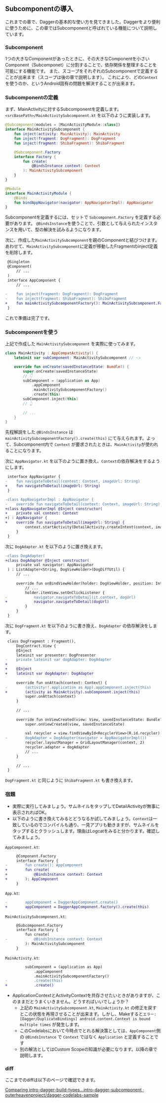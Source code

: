 ## Subcomponentの導入

<!--
start: intro-dagger-build-types
goal:  intro-dagger-subcomponent
-->

これまでの章で、Daggerの基本的な使い方を見てきました。Daggerをより便利に使うために、この章ではSubcomponentと呼ばれている機能について説明しています。

### Subcomponent

1つの大きなComponentがあったときに、その大きなComponentを小さいComponent（Subcomponet）に分割することで、依存関係を整理することを可能にする機能です。
また、スコープをそれぞれのSubcomponentで定義することが出来ます（スコープは後の章で説明します）。
これにより、どの`Context`を使うのか、というAndroid固有の問題を解決することが出来ます。

### Subcomponentの定義

まず、MainActivityに対するSubcomponentを定義します。
`<srcBasePath>/MainActivitySubcomponent.kt` を以下のように実装します。

```kotlin
@Subcomponent(modules = [MainActivityModule::class])
interface MainActivitySubcomponent {
    fun inject(activity: MainActivity): MainActivity
    fun inject(fragment: DogFragment): DogFragment
    fun inject(fragment: ShibaFragment): ShibaFragment

    @Subcomponent.Factory
    interface Factory {
        fun create(
            @BindsInstance context: Context
        ): MainActivitySubcomponent
    }
}

@Module
interface MainActivityModule {
    @Binds
    fun bindAppNavigator(navigator: AppNavigatorImpl): AppNavigator
}
```

Subcomponentを定義するには、セットで `Subcomponent.Factory` を定義する必要があります。
`@BindsInstance`を使うことで、引数として与えられたインスタンスを用いて、型の解決を試みるようになります。

次に、作成した`MainActivitySubcomponent`を親のComponentと結びつけます。
あわせて、`MainActivitySubcomponent`に定義が移動したFragmentのinject定義を削除します。

```diff
 @Singleton
 @Component(
     // ...
 )
 interface AppComponent {
     // ...
 
-    fun inject(fragment: DogFragment): DogFragment
-    fun inject(fragment: ShibaFragment): ShibaFragment
+    fun mainActivitySubcomponentFactory(): MainActivitySubcomponent.Factory
 }
```

これで準備は完了です。

### Subcomponentを使う

上記で作成した `MainActivitySubcomponent` を実際に使ってみます。

```kotlin
class MainActivity : AppCompatActivity() {
    lateinit var subComponent: MainActivitySubcomponent // 👈

    override fun onCreate(savedInstanceState: Bundle?) {
        super.onCreate(savedInstanceState)
        // 👇
        subComponent = (application as App)
            .appComponent
            .mainActivitySubcomponentFactory()
            .create(this)
        subComponent.inject(this)
        // 👆
        
        // ...
    }
}
```

先程解説をした `@BindsInstance` は `mainActivitySubcomponentFactory().create(this)` にて与えられます。よって、Subcomponent内で `Context` が要求されたときは、`MainActivity`が使われることになります。

次に `AppNavigator.kt` を以下のように置き換え、`Context`の依存解決をするようにします。

```diff
 interface AppNavigator {
-    fun navigateToDetail(context: Context, imageUrl: String)
+    fun navigateToDetail(imageUrl: String)
 }

-class AppNavigatorImpl : AppNavigator {
-    override fun navigateToDetail(context: Context, imageUrl: String) {
+class AppNavigatorImpl @Inject constructor(
+    private val context: Context
+) : AppNavigator {
+    override fun navigateToDetail(imageUrl: String) {
         context.startActivity(DetailActivity.createIntent(context, imageUrl))
     }
 }
```

次に `DogAdapter.kt` を以下のように置き換えます。

```diff
-class DogAdapter(
+class DogAdapter @Inject constructor(
     private val navigator: AppNavigator
 ) : ListAdapter<String, DogViewHolder>(DogDiffUtil) {
     // ...
 
     override fun onBindViewHolder(holder: DogViewHolder, position: Int) {
         // ...
         holder.itemView.setOnClickListener {
-            navigator.navigateToDetail(it.context, dogUrl)
+            navigator.navigateToDetail(dogUrl)
         }
     }
 }
```

次に `DogFragment.kt` を以下のように書き換え、`DogAdapter` の依存解決をします。

```diff
 class DogFragment : Fragment(),
     DogContract.View {
     @Inject
     lateinit var presenter: DogPresenter
-    private lateinit var dogAdapter: DogAdapter
+
+    @Inject
+    lateinit var dogAdapter: DogAdapter
 
     override fun onAttach(context: Context) {
-        (activity!!.application as App).appComponent.inject(this)
+        (activity as MainActivity).subComponent.inject(this)
         super.onAttach(context)
     }
 
     // ...
 
     override fun onViewCreated(view: View, savedInstanceState: Bundle?) {
         super.onViewCreated(view, savedInstanceState)
 
         val recycler = view.findViewById<RecyclerView>(R.id.recycler)
-        dogAdapter = DogAdapter(navigator = AppNavigatorImpl())
         recycler.layoutManager = GridLayoutManager(context, 2)
         recycler.adapter = dogAdapter
         // ...
     }
 
     // ...
 }
```

`DogFragment.kt` と同じように `ShibaFragment.kt` も書き換えます。

### 宿題

- 実際に実行してみましょう。サムネイルをタップしてDetailActivityが無事に表示されればOK。
- 以下のように書き換えてみるとどうなるか試してみましょう。`Context`は一致しているのでコンパイルも通り、一見アプリも動きますが、サムネイルをタップするとクラッシュします。理由はLogcatをみると分かります。確認してみましょう。

`AppComponent.kt`:

```diff
     @Component.Factory
     interface Factory {
-        fun create(): AppComponent
+        fun create(
+            @BindsInstance context: Context
+        ): AppComponent
     }
```

`App.kt`:

```diff
-        appComponent = DaggerAppComponent.create()
+        appComponent = DaggerAppComponent.factory().create(this)
```

`MainActivitySubcomponent.kt`:

```diff
     @Subcomponent.Factory
     interface Factory {
         fun create(
-            @BindsInstance context: Context
         ): MainActivitySubcomponent
     }
```

`MainActivity.kt`:

```diff
         subComponent = (application as App)
             .appComponent
             .mainActivitySubcomponentFactory()
-            .create(this)
+            .create()
```

- ApplicationContextとActivityContextを共存させたいときがありますが、このままだとうまくいきません。どうすればいいでしょうか？
    - 上記の `MainActivitySubcomponent.kt`, `MainActivity.kt` の修正を戻すとこの状態を再現させることが出来ます。しかし、Makeすると`エラー: [Dagger/DuplicateBindings] android.content.Context is bound multiple times` が発生します。
    - このCodelabsにおいて今時点でとれる解決策としては、`AppComponent`側の `@BindsInstance` で `Context` ではなく `Application` と定義することです
    - 別の解法としてはCustom Scopeの知識が必要になります。以降の章で説明します。

### diff

ここまでのdiffは以下のページで確認できます。

[Comparing intro\-dagger\-build\-types\.\.\.intro\-dagger\-subcomponent · outerheavenproject/dagger\-codelabs\-sample](https://github.com/outerheavenproject/dagger-codelabs-sample/compare/intro-dagger-build-types...intro-dagger-subcomponent)

